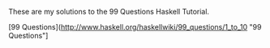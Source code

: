 These are my solutions to the 99 Questions Haskell Tutorial.

[99 Questions](http://www.haskell.org/haskellwiki/99_questions/1_to_10 "99 Questions"]
